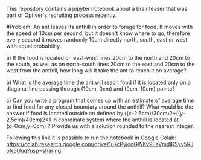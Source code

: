 This repository contains a jupyter notebook about a brainteaser that was part of Optiver's recruiting process recently.

#Problem:
An ant leaves its anthill in order to forage for food. It moves with the speed of 10cm per second, but it doesn't know where to go, therefore every second it moves randomly 10cm directly north, south, east or west with equal probability.

a) If the food is located on east-west lines 20cm to the north and 20cm to the south, as well as on north-south lines 20cm to the east and 20cm to the west from the anthill, how long will it take the ant to reach it on average?

b) What is the average time the ant will reach food if it is located only on a diagonal line passing through (10cm, 0cm) and (0cm, 10cm) points?

c) Can you write a program that comes up with an estimate of average time to find food for any closed boundary around the anthill? What would be the answer if food is located outside an defined by  ((x–2.5cm)/30cm)2+((y–2.5cm)/40cm)2<1  in coordinate system where the anthill is located at  (x=0cm,y=0cm) ? Provide us with a solution rounded to the nearest integer.

Following this link it is possible to run the notebook in Google Colab: 
https://colab.research.google.com/drive/1u7cPvjooGWKv9EaVmdlKSyv5RJoN6Uuq?usp=sharing

